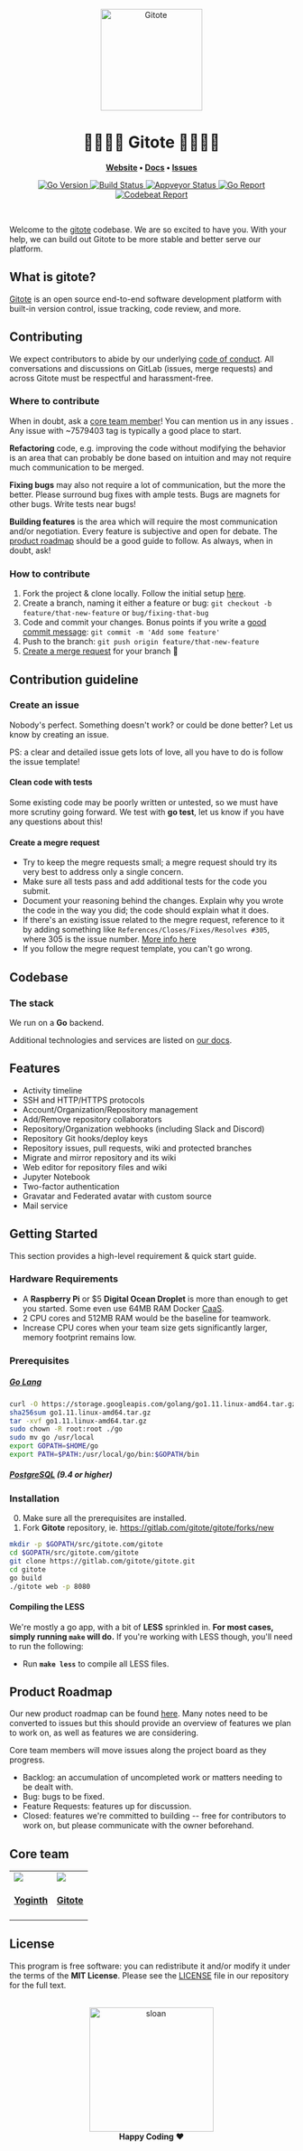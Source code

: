 <div align="center">
  <br>
  <img
    alt="Gitote"
    src="https://i.imgur.com/mB7XYLs.png"
    width=180px
  />
  <br/>
  <h1>👩‍💻👨‍💻 Gitote 👩‍💻👨‍💻</h1>
  <p align="center">
  	<strong>
  		<a href="https://gitote.com">Website</a>
  		•
  		<a href="https://docs.gitote.com">Docs</a>
  		•
  		<a href="https://gitlab.com/gitote/gitote/issues">Issues</a>
  	</strong>
  </p>
  <p align="center">
    <a href="https://gitlab.com/gitote/gitote"><img
  		alt="Go Version"
  		src="https://img.shields.io/badge/Go-v1.11-brightgreen.svg">
  	</a>
  	<a href="https://gitlab.com/gitote/gitote/pipelines"><img
  		alt="Build Status"
  		src="https://gitlab.com/gitote/gitote/badges/master/pipeline.svg">
  	</a>
  	<a href="https://ci.appveyor.com/project/yogicodes/gitote"><img
  		alt="Appveyor Status"
  		src="https://ci.appveyor.com/api/projects/status/lhunpdfuay0oy8fj?svg=true">
  	</a>
  	<a href="https://goreportcard.com/report/gitlab.com/gitote/gitote"><img
  		alt="Go Report"
  		src="https://goreportcard.com/badge/gitlab.com/gitote/gitote">
  	</a>
  	<a href="https://codebeat.co/projects/gitlab-com-gitote-gitote-master"><img
  		alt="Codebeat Report"
  		src="https://codebeat.co/badges/7ec50fde-7899-4673-ad9e-3ce7740de99d">
  	</a>
  </p>
</div>
<br/>

Welcome to the [gitote](https://gitote.com) codebase. We are so excited to have you. With your help, we can build out Gitote to be more stable and better serve our platform.

## What is gitote?

[Gitote](https://gitote.com) is an open source end-to-end software development platform with built-in version control, issue tracking, code review, and more.

## Contributing

We expect contributors to abide by our underlying [code of conduct](docs/CONDUCT.md). All conversations and discussions on GitLab (issues, merge requests) and across Gitote must be respectful and harassment-free.

### Where to contribute

When in doubt, ask a [core team member](#core-team)! You can mention us in any issues . Any issue with ~7579403 tag is typically a good place to start.

**Refactoring** code, e.g. improving the code without modifying the behavior is an area that can probably be done based on intuition and may not require much communication to be merged.

**Fixing bugs** may also not require a lot of communication, but the more the better. Please surround bug fixes with ample tests. Bugs are magnets for other bugs. Write tests near bugs!

**Building features** is the area which will require the most communication and/or negotiation. Every feature is subjective and open for debate. The [product roadmap](https://gitlab.com/gitote/gitote/boards/716462) should be a good guide to follow. As always, when in doubt, ask!

### How to contribute

1.  Fork the project & clone locally. Follow the initial setup [here](#getting-started).
2.  Create a branch, naming it either a feature or bug: `git checkout -b feature/that-new-feature` or `bug/fixing-that-bug`
3.  Code and commit your changes. Bonus points if you write a [good commit message](https://chris.beams.io/posts/git-commit/): `git commit -m 'Add some feature'`
4.  Push to the branch: `git push origin feature/that-new-feature`
5.  [Create a merge request](#create-a-merge-request) for your branch 🎉

## Contribution guideline

### Create an issue

Nobody's perfect. Something doesn't work? or could be done better? Let us know by creating an issue.

PS: a clear and detailed issue gets lots of love, all you have to do is follow the issue template!

#### Clean code with tests

Some existing code may be poorly written or untested, so we must have more scrutiny going forward. We test with **go test**, let us know if you have any questions about this!

#### Create a megre request

* Try to keep the megre requests small; a megre request should try its very best to address only a single concern.
* Make sure all tests pass and add additional tests for the code you submit.
* Document your reasoning behind the changes. Explain why you wrote the code in the way you did; the code should explain what it does.
* If there's an existing issue related to the megre request, reference to it by adding something like `References/Closes/Fixes/Resolves #305`, where 305 is the issue number. [More info here](https://docs.gitlab.com/ee/user/project/issues/closing_issues.html#via-merge-request)
* If you follow the megre request template, you can't go wrong.

## Codebase

### The stack

We run on a **Go** backend.

Additional technologies and services are listed on [our docs](https://docs.dev.to).

## Features

- Activity timeline
- SSH and HTTP/HTTPS protocols
- Account/Organization/Repository management
- Add/Remove repository collaborators
- Repository/Organization webhooks (including Slack and Discord)
- Repository Git hooks/deploy keys
- Repository issues, pull requests, wiki and protected branches
- Migrate and mirror repository and its wiki
- Web editor for repository files and wiki
- Jupyter Notebook
- Two-factor authentication
- Gravatar and Federated avatar with custom source
- Mail service

## Getting Started

This section provides a high-level requirement & quick start guide.

### Hardware Requirements

- A **Raspberry Pi** or $5 **Digital Ocean Droplet** is more than enough to get you started. Some even use 64MB RAM Docker [CaaS](https://blog.docker.com/2016/02/containers-as-a-service-caas/).
- 2 CPU cores and 512MB RAM would be the baseline for teamwork.
- Increase CPU cores when your team size gets significantly larger, memory footprint remains low.

### Prerequisites

##### [Go Lang](https://golang.org)

```sh
curl -O https://storage.googleapis.com/golang/go1.11.linux-amd64.tar.gz
sha256sum go1.11.linux-amd64.tar.gz
tar -xvf go1.11.linux-amd64.tar.gz
sudo chown -R root:root ./go
sudo mv go /usr/local
export GOPATH=$HOME/go
export PATH=$PATH:/usr/local/go/bin:$GOPATH/bin
```

##### [PostgreSQL](https://www.postgresql.org/) (9.4 or higher)

### Installation

0.  Make sure all the prerequisites are installed.
1.  Fork **Gitote** repository, ie. https://gitlab.com/gitote/gitote/forks/new

```sh
mkdir -p $GOPATH/src/gitote.com/gitote
cd $GOPATH/src/gitote.com/gitote
git clone https://gitlab.com/gitote/gitote.git
cd gitote
go build
./gitote web -p 8080
```

#### Compiling the LESS

We're mostly a go app, with a bit of **LESS** sprinkled in. **For most cases, simply running `make` will do.** If you're working with LESS though, you'll need to run the following:

* Run **`make less`** to compile all LESS files.

## Product Roadmap

Our new product roadmap can be found [here](https://gitlab.com/gitote/gitote/boards/716462). Many notes need to be converted to issues but this should provide an overview of features we plan to work on, as well as features we are considering.

Core team members will move issues along the project board as they progress.

* Backlog: an accumulation of uncompleted work or matters needing to be dealt with.
* Bug: bugs to be fixed.
* Feature Requests: features up for discussion.
* Closed: features we're committed to building -- free for contributors to work on, but please communicate with the owner beforehand.

## Core team

<table>
  <tr>
    <td>
      <a href='https://twitter.com/yogicodes'>
        <img src='https://s.gravatar.com/avatar/554506e208edaf6c95dc896105b898f0?s=100'>
      </a>
      <h4 align='center'><a href='https://twitter.com/yogicodes'>Yoginth</a></h4>
    </td>
    <td>
      <a href='https://twitter.com/GitoteHQ'>
        <img src='https://s.gravatar.com/avatar/894559413cde06d4aacc1a05bd7f3205?s=100'>
      </a>
      <h4 align='center'><a href='https://twitter.com/GitoteHQ'>Gitote</a></h4>
    </td>
  </tr>
</table>

## License

This program is free software: you can redistribute it and/or modify it under the terms of the **MIT License**. Please see the [LICENSE](https://gitlab.com/gitote/gitote/blob/master/LICENSE) file in our repository for the full text.

<br/>

<div align="center">
  <img
    alt="sloan"
    width=220px
    src="https://i.imgur.com/WAppLz3.jpg"
  />
  <br/>
  <strong>Happy Coding</strong> ❤️
</div>
